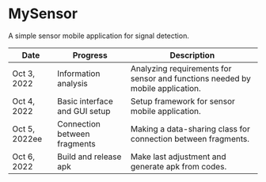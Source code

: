 # MySensor
A simple sensor mobile application for signal detection.



| Date          | Progress                      | Description                                                  |
| ------------- | ----------------------------- | ------------------------------------------------------------ |
| Oct 3, 2022   | Information analysis          | Analyzing requirements for sensor and functions needed by mobile application. |
| Oct 4, 2022   | Basic interface and GUI setup | Setup framework for sensor mobile application.               |
| Oct 5, 2022ee | Connection between fragments  | Making a data-sharing class for connection between fragments. |
| Oct 6, 2022   | Build and release apk         | Make last adjustment and generate apk from codes.            |


